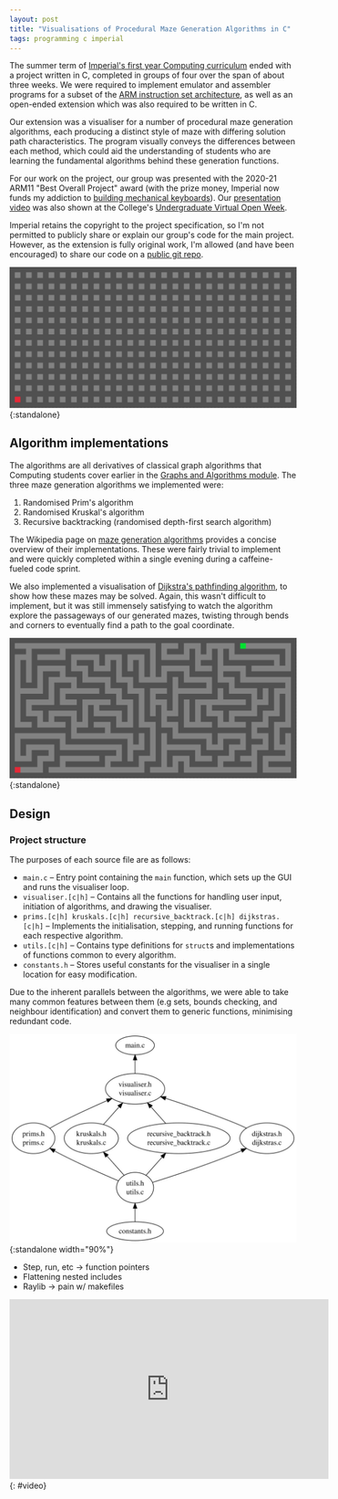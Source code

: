 ```yaml
---
layout: post
title: "Visualisations of Procedural Maze Generation Algorithms in C"
tags: programming c imperial
---
```


The summer term of [Imperial's first year Computing curriculum](https://www.imperial.ac.uk/computing/current-students/computing/computing-first-year/) ended with a project written in C, completed in groups of four over the span of about three weeks. We were required to implement emulator and assembler programs for a subset of the [ARM instruction set architecture](https://developer.arm.com/documentation/), as well as an open-ended extension which was also required to be written in C.

Our extension was a visualiser for a number of procedural maze generation algorithms, each producing a distinct style of maze with differing solution path characteristics. The program visually conveys the differences between each method, which could aid the understanding of students who are learning the fundamental algorithms behind these generation functions.

For our work on the project, our group was presented with the 2020-21 ARM11 "Best Overall Project" award (with the prize money, Imperial now funds my addiction to [building mechanical keyboards](https://www.reddit.com/r/mechanicalkeyboards)). Our [presentation video](#video) was also shown at the College's [Undergraduate Virtual Open Week](https://www.imperial.ac.uk/events/136819/undergraduate-virtual-open-week-imperial360-live-department-of-computing/).

Imperial retains the copyright to the project specification, so I'm not permitted to publicly share or explain our group's code for the main project. However, as the extension is fully original work, I'm allowed (and have been encouraged) to share our code on a [public git repo](https://github.com/ethanrange/c-maze-generation).

![Visualisation of Prim's algorithm for maze generation. Countless hours were wasted staring at this mesmerising display.](https://github.com/ethanrange/c-maze-generation/raw/master/images/prims.gif){:standalone}

## Algorithm implementations
The algorithms are all derivatives of classical graph algorithms that Computing students cover earlier in the [Graphs and Algorithms module](https://www.imperial.ac.uk/computing/current-students/courses/40008/). The three maze generation algorithms we implemented were:
1. Randomised Prim's algorithm
2. Randomised Kruskal's algorithm
3. Recursive backtracking (randomised depth-first search algorithm)

The Wikipedia page on [maze generation algorithms](https://en.wikipedia.org/wiki/Maze_generation_algorithm) provides a concise overview of their implementations. These were fairly trivial to implement and were quickly completed within a single evening during a caffeine-fueled code sprint.

We also implemented a visualisation of [Dijkstra's pathfinding algorithm](https://en.wikipedia.org/wiki/Dijkstra%27s_algorithm), to show how these mazes may be solved. Again, this wasn't difficult to implement, but it was still immensely satisfying to watch the algorithm explore the passageways of our generated mazes, twisting through bends and corners to eventually find a path to the goal coordinate.

![Visualisation of Dijkstra's algorithm for maze-solving.](https://github.com/ethanrange/c-maze-generation/raw/master/images/dijkstras.gif){:standalone}

## Design
### Project structure
The purposes of each source file are as follows:
- `main.c` – Entry point containing the `main` function, which sets up the GUI and runs the visualiser loop.
- `visualiser.[c|h]` – Contains all the functions for handling user input, initiation of algorithms, and drawing
the visualiser.
- `prims.[c|h] kruskals.[c|h] recursive_backtrack.[c|h] dijkstras.[c|h]` – Implements the initialisation, stepping, and running functions for each respective algorithm.
- `utils.[c|h]` – Contains type definitions for `struct`s and implementations of functions common to every algorithm.
- `constants.h` – Stores useful constants for the visualiser in a single location for easy modification.

Due to the inherent parallels between the algorithms, we were able to take many common features between them (e.g sets, bounds checking, and neighbour identification) and convert them to generic functions, minimising redundant code.

![Dependency graph for the project.](/assets/images/maze-generation-dependencies.svg){:standalone width="90%"}

- Step, run, etc -> function pointers
- Flattening nested includes
- Raylib -> pain w/ makefiles

<iframe width="560" height="315" src="https://www.youtube-nocookie.com/embed/VV_Rhtc2ekA" title="YouTube video player" frameborder="0" allow="accelerometer; autoplay; clipboard-write; encrypted-media; gyroscope; picture-in-picture" allowfullscreen></iframe>
{: #video}
